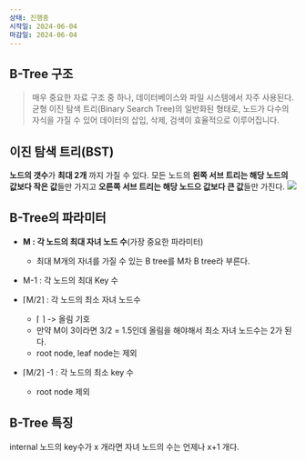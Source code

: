 ```yaml
---
상태: 진행중
시작일: 2024-06-04
마감일: 2024-06-04
---
```

## B-Tree 구조
> 매우 중요한 자료 구조 중 하나, 데이터베이스와 파일 시스템에서 자주 사용된다.
> 균형 이진 탐색 트리(Binary Search Tree)의 일반화된 형태로, 노드가 다수의 자식을 가질 수 있어 데이터의 삽입, 삭제, 검색이 효율적으로 이루어집니다.

## 이진 탐색 트리(BST)
**노드의 갯수**가 **최대 2개** 까지 가질 수 있다.
모든 노드의 **왼쪽 서브 트리는 해당 노드의 값보다 작은 값**들만 가지고 **오른쪽 서브 트리는 해당 노드으 값보다 큰 값**들만 가진다.
![](https://i.imgur.com/etzvxSL.png)

## B-Tree의 파라미터
- **M : 각 노드의 최대 자녀 노드 수**(가장 중요한 파라미터)
	- 최대 M개의 자녀를 가질 수 있는 B tree를 M차 B tree라 부른다.

- M-1 : 각 노드의 최대 Key 수
- ⌈M/2⌉ : 각 노드의 최소 자녀 노드수
	- ⌈ ⌉ -> 올림 기호
	- 만약 M이 3이라면 3/2 = 1.5인데 올림을 해야해서 최소 자녀 노드수는 2가 된다.
	- root node, leaf node는 제외

- ⌈M/2⌉ -1 : 각 노드의 최소 key 수
	- root node 제외


## B-Tree 특징
internal 노드의 key수가 x 개라면 자녀 노드의 수는 언제나 x+1 개다.